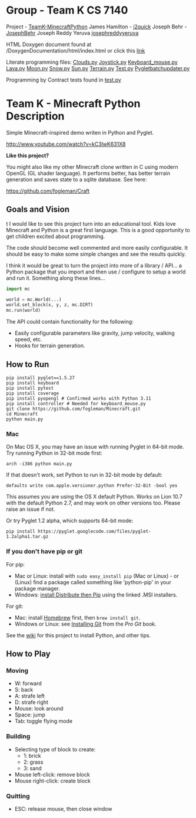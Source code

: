 # Group - Team K CS 7140
Project - [TeamK-MinecraftPython](https://github.com/WSUCEG-7140/TeamK-MinecraftPython)
James Hamilton - [j2quick](https://github.com/j2quik)
Joseph Behr - [JosephBehr](https://github.com/JosephBehr)
Joseph Reddy Yeruva [josephreddyyeruva](https://github.com/josephreddyyeruva)

HTML Doxygen document found at /DoxygenDocumentation/html/index.html or click this [link](/DoxygenDocumentation/html/index.html)

Literate programming files:
[Clouds.py](/clouds.py)
[Joystick.py](/Joystick.py)
[Keyboard_mouse.py](/Keyboard_mouse.py)
[Lava.py](/Lava.py)
[Moon.py](/moon.py)
[Snow.py](/Snow.py)
[Sun.py](/sun.py)
[Terrain.py](/Terrain.py)
[Test.py](/test.py)
[Pygletbatchupdater.py](/Pygletbatchupdater.py)

Programming by Contract tests found in [test.py](/test.py)

# Team K - Minecraft Python Description

Simple Minecraft-inspired demo writen in Python and Pyglet.

http://www.youtube.com/watch?v=kC3lwK631X8

**Like this project?**

You might also like my other Minecraft clone written in C using modern OpenGL (GL shader language). It performs better, has better terrain generation and saves state to a sqlite database. See here:

https://github.com/fogleman/Craft

## Goals and Vision
t
I would like to see this project turn into an educational tool. Kids love Minecraft and Python is a great first language.
This is a good opportunity to get children excited about programming.

The code should become well commented and more easily configurable. It should be easy to make some simple changes
and see the results quickly.

I think it would be great to turn the project into more of a library / API... a Python package that you import and then
use / configure to setup a world and run it. Something along these lines...


```python
import mc

world = mc.World(...)
world.set_block(x, y, z, mc.DIRT)
mc.run(world)
```

The API could contain functionality for the following:

- Easily configurable parameters like gravity, jump velocity, walking speed, etc.
- Hooks for terrain generation.

## How to Run

```shell
pip install pyglet==1.5.27
pip install keyboard
pip install pytest
pip install coverage
pip install pyopengl # Confirmed works with Python 3.11
pip install controller # Needed for keyboard_mouse.py
git clone https://github.com/fogleman/Minecraft.git
cd Minecraft
python main.py
```

### Mac

On Mac OS X, you may have an issue with running Pyglet in 64-bit mode. Try running Python in 32-bit mode first:

```shell
arch -i386 python main.py
```

If that doesn't work, set Python to run in 32-bit mode by default:

```shell
defaults write com.apple.versioner.python Prefer-32-Bit -bool yes 
```

This assumes you are using the OS X default Python.  Works on Lion 10.7 with the default Python 2.7, and may work on other versions too.  Please raise an issue if not.
    
Or try Pyglet 1.2 alpha, which supports 64-bit mode:  

```shell
pip install https://pyglet.googlecode.com/files/pyglet-1.2alpha1.tar.gz 
```

### If you don't have pip or git

For pip:

- Mac or Linux: install with `sudo easy_install pip` (Mac or Linux) - or (Linux) find a package called something like 'python-pip' in your package manager.
- Windows: [install Distribute then Pip](http://stackoverflow.com/a/12476379/992887) using the linked .MSI installers.

For git:

- Mac: install [Homebrew](http://mxcl.github.com/homebrew/) first, then `brew install git`.
- Windows or Linux: see [Installing Git](http://git-scm.com/book/en/Getting-Started-Installing-Git) from the _Pro Git_ book.

See the [wiki](https://github.com/fogleman/Minecraft/wiki) for this project to install Python, and other tips.

## How to Play

### Moving

- W: forward
- S: back
- A: strafe left
- D: strafe right
- Mouse: look around
- Space: jump
- Tab: toggle flying mode

### Building

- Selecting type of block to create:
    - 1: brick
    - 2: grass
    - 3: sand
- Mouse left-click: remove block
- Mouse right-click: create block

### Quitting

- ESC: release mouse, then close window
